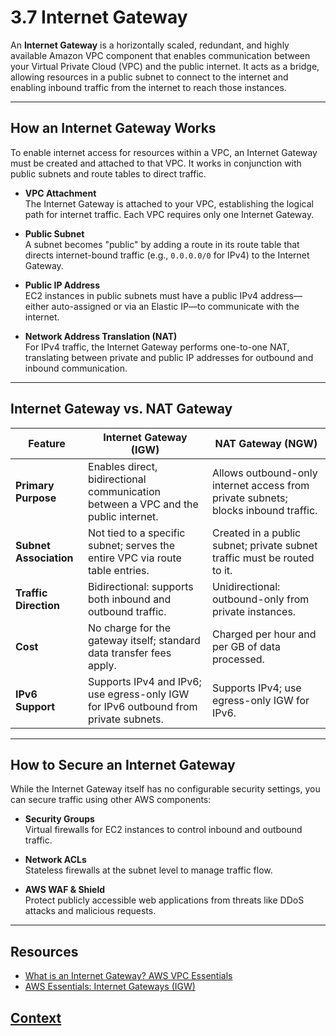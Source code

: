 # 3.7 Internet Gateway

An **Internet Gateway** is a horizontally scaled, redundant, and highly available Amazon VPC component that enables communication between your Virtual Private Cloud (VPC) and the public internet. It acts as a bridge, allowing resources in a public subnet to connect to the internet and enabling inbound traffic from the internet to reach those instances.

---

## How an Internet Gateway Works

To enable internet access for resources within a VPC, an Internet Gateway must be created and attached to that VPC. It works in conjunction with public subnets and route tables to direct traffic.

- **VPC Attachment**  
  The Internet Gateway is attached to your VPC, establishing the logical path for internet traffic. Each VPC requires only one Internet Gateway.

- **Public Subnet**  
  A subnet becomes "public" by adding a route in its route table that directs internet-bound traffic (e.g., `0.0.0.0/0` for IPv4) to the Internet Gateway.

- **Public IP Address**  
  EC2 instances in public subnets must have a public IPv4 address—either auto-assigned or via an Elastic IP—to communicate with the internet.

- **Network Address Translation (NAT)**  
  For IPv4 traffic, the Internet Gateway performs one-to-one NAT, translating between private and public IP addresses for outbound and inbound communication.

---

## Internet Gateway vs. NAT Gateway

| Feature                | Internet Gateway (IGW)                                                                 | NAT Gateway (NGW)                                                                 |
|------------------------|----------------------------------------------------------------------------------------|-----------------------------------------------------------------------------------|
| **Primary Purpose**     | Enables direct, bidirectional communication between a VPC and the public internet.    | Allows outbound-only internet access from private subnets; blocks inbound traffic. |
| **Subnet Association**  | Not tied to a specific subnet; serves the entire VPC via route table entries.         | Created in a public subnet; private subnet traffic must be routed to it.          |
| **Traffic Direction**   | Bidirectional: supports both inbound and outbound traffic.                            | Unidirectional: outbound-only from private instances.                             |
| **Cost**                | No charge for the gateway itself; standard data transfer fees apply.                  | Charged per hour and per GB of data processed.                                    |
| **IPv6 Support**        | Supports IPv4 and IPv6; use egress-only IGW for IPv6 outbound from private subnets.   | Supports IPv4; use egress-only IGW for IPv6.                                      |

---

## How to Secure an Internet Gateway

While the Internet Gateway itself has no configurable security settings, you can secure traffic using other AWS components:

- **Security Groups**  
  Virtual firewalls for EC2 instances to control inbound and outbound traffic.

- **Network ACLs**  
  Stateless firewalls at the subnet level to manage traffic flow.

- **AWS WAF & Shield**  
  Protect publicly accessible web applications from threats like DDoS attacks and malicious requests.

---

## Resources

- [What is an Internet Gateway? AWS VPC Essentials](https://www.youtube.com/watch?v=u7obme-h3bc)  
- [AWS Essentials: Internet Gateways (IGW)](https://www.youtube.com/watch?v=pAOrBxZ7584)


## [Context](./../context.md)
